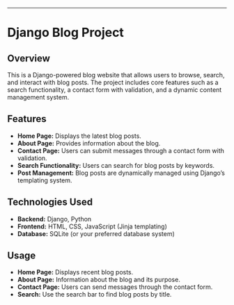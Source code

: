 
---

# Django Blog Project

## Overview

This is a Django-powered blog website that allows users to browse, search, and interact with blog posts. The project includes core features such as a search functionality, a contact form with validation, and a dynamic content management system.

## Features

- **Home Page:** Displays the latest blog posts.
- **About Page:** Provides information about the blog.
- **Contact Page:** Users can submit messages through a contact form with validation.
- **Search Functionality:** Users can search for blog posts by keywords.
- **Post Management:** Blog posts are dynamically managed using Django’s templating system.

## Technologies Used

- **Backend:** Django, Python
- **Frontend:** HTML, CSS, JavaScript (Jinja templating)
- **Database:** SQLite (or your preferred database system)



## Usage

- **Home Page:** Displays recent blog posts.
- **About Page:** Information about the blog and its purpose.
- **Contact Page:** Users can send messages through the contact form.
- **Search:** Use the search bar to find blog posts by title.




